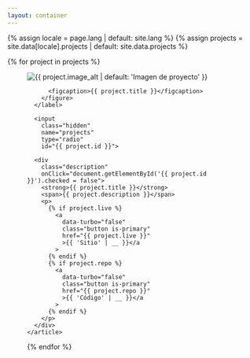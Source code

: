 ```yaml
---
layout: container
---
```


{% assign locale = page.lang | default: site.lang %}
{% assign projects = site.data[locale].projects | default: site.data.projects %}

<section class="projects">
  {% for project in projects %}
    <article>
      <label for="{{ project.id }}">
        <figure>
            <img
              src="{{ project.image }}"
              alt="{{ project.image_alt | default: 'Imagen de proyecto' }}" />

          <figcaption>{{ project.title }}</figcaption>
        </figure>
      </label>

      <input
        class="hidden"
        name="projects"
        type="radio"
        id="{{ project.id }}">

      <div
        class="description"
        onClick="document.getElementById('{{ project.id }}').checked = false">
        <strong>{{ project.title }}</strong>
        <span>{{ project.description }}</span>
        <p>
          {% if project.live %}
            <a
              data-turbo="false"
              class="button is-primary"
              href="{{ project.live }}"
              >{{ 'Sitio' | __ }}</a
            >
          {% endif %}
          {% if project.repo %}
            <a
              data-turbo="false"
              class="button is-primary"
              href="{{ project.repo }}"
              >{{ 'Código' | __ }}</a
            >
          {% endif %}
        </p>
      </div>
    </article>
  {% endfor %}
</section>
